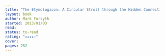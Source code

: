 ```yaml
---
title: "The Etymologicon: A Circular Stroll through the Hidden Connections of the English Language"
layout: book
author: Mark Forsyth
started: 2013/01/03
read: 
status: to-read
rating: "★★★★☆"
cover: 
pages: 252
---
```

